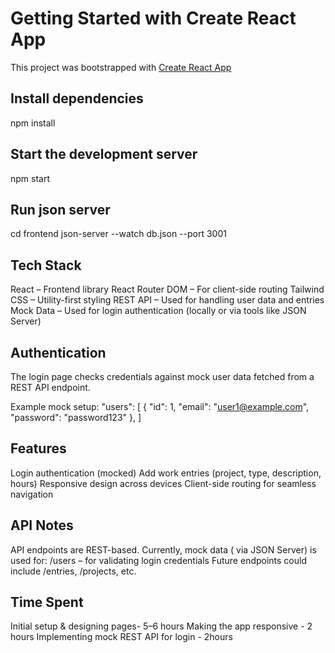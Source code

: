 # Getting Started with Create React App

This project was bootstrapped with [Create React App](https://github.com/facebook/create-react-app)


## Install dependencies
npm install

## Start the development server
npm start

## Run json server
cd frontend
json-server --watch db.json --port 3001

## Tech Stack
 React – Frontend library
 React Router DOM – For client-side routing
 Tailwind CSS – Utility-first styling
 REST API – Used for handling user data and entries
 Mock Data – Used for login authentication (locally or via tools like JSON Server)

## Authentication

The login page checks credentials against mock user data fetched from a REST API endpoint.

Example mock setup: 
 "users": [
    {
      "id": 1,
      "email": "user1@example.com",
      "password": "password123"
    },
]
##  Features
Login authentication (mocked)
Add work entries (project, type, description, hours)
Responsive design across devices
Client-side routing for seamless navigation

## API Notes
API endpoints are REST-based.
Currently, mock data ( via JSON Server) is used for:
/users – for validating login credentials
Future endpoints could include /entries, /projects, etc.

## Time Spent
Initial setup & designing pages- 5–6 hours 
Making the app responsive - 2 hours
Implementing mock REST API for login - 2hours



